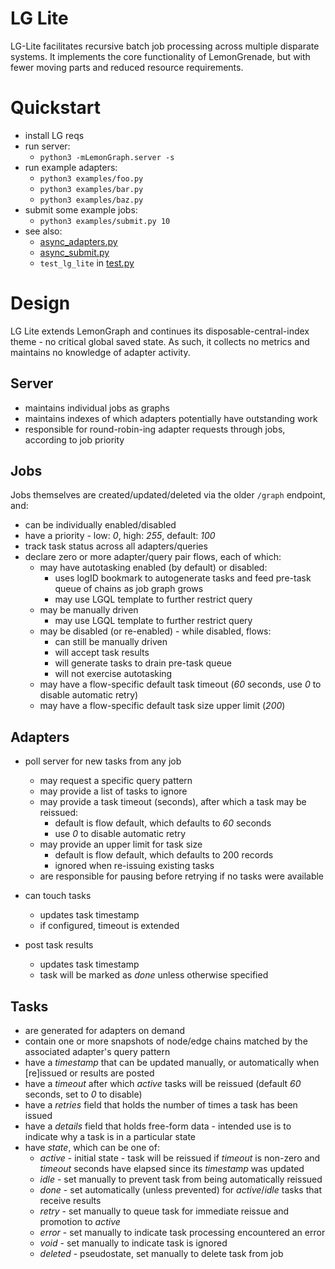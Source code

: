 # LG Lite

LG-Lite facilitates recursive batch job processing across multiple disparate systems. It implements the core functionality of LemonGrenade, but with fewer moving parts and reduced resource requirements.

# Quickstart

* install LG reqs
* run server:
	* `python3 -mLemonGraph.server -s`
* run example adapters:
	* `python3 examples/foo.py`
	* `python3 examples/bar.py`
	* `python3 examples/baz.py`
* submit some example jobs:
	* `python3 examples/submit.py 10`
* see also:
    * [async_adapters.py](examples/async_adapters.py)
    * [async_submit.py](examples/async_submit.py)
    * `test_lg_lite` in [test.py](test.py)

# Design

LG Lite extends LemonGraph and continues its disposable-central-index theme - no critical global saved state. As such, it collects no metrics and maintains no knowledge of adapter activity.

## Server

* maintains individual jobs as graphs
* maintains indexes of which adapters potentially have outstanding work
* responsible for round-robin-ing adapter requests through jobs, according to job priority

## Jobs

Jobs themselves are created/updated/deleted via the older `/graph` endpoint, and:

* can be individually enabled/disabled
* have a priority - low: _0_, high: _255_, default: _100_
* track task status across all adapters/queries
* declare zero or more adapter/query pair flows, each of which:
	* may have autotasking enabled (by default) or disabled:
		* uses logID bookmark to autogenerate tasks and feed pre-task queue of chains as job graph grows
		* may use LGQL template to further restrict query
	* may be manually driven
		* may use LGQL template to further restrict query
	* may be disabled (or re-enabled) - while disabled, flows:
		* can still be manually driven
		* will accept task results
		* will generate tasks to drain pre-task queue
		* will not exercise autotasking
	* may have a flow-specific default task timeout (_60_ seconds, use _0_ to disable automatic retry)
	* may have a flow-specific default task size upper limit (_200_)

## Adapters

* poll server for new tasks from any job
	* may request a specific query pattern
	* may provide a list of tasks to ignore
	* may provide a task timeout (seconds), after which a task may be reissued:
		* default is flow default, which defaults to _60_ seconds
		* use _0_ to disable automatic retry
	* may provide an upper limit for task size
	    * default is flow default, which defaults to 200 records
		* ignored when re-issuing existing tasks
	* are responsible for pausing before retrying if no tasks were available

* can touch tasks
	* updates task timestamp
	* if configured, timeout is extended

* post task results
	* updates task timestamp
	* task will be marked as _done_ unless otherwise specified

## Tasks

* are generated for adapters on demand
* contain one or more snapshots of node/edge chains matched by the associated adapter's query pattern
* have a _timestamp_ that can be updated manually, or automatically when [re]issued or results are posted
* have a _timeout_ after which _active_ tasks will be reissued (default _60_ seconds, set to _0_ to disable)
* have a _retries_ field that holds the number of times a task has been issued
* have a _details_ field that holds free-form data - intended use is to indicate why a task is in a particular state
* have _state_, which can be one of:
	* _active_ - initial state - task will be reissued if _timeout_ is non-zero and _timeout_ seconds have elapsed since its _timestamp_ was updated
	* _idle_ - set manually to prevent task from being automatically reissued
	* _done_ - set automatically (unless prevented) for _active_/_idle_ tasks that receive results
	* _retry_ - set manually to queue task for immediate reissue and promotion to _active_
	* _error_ - set manually to indicate task processing encountered an error
	* _void_ - set manually to indicate task is ignored
	* _deleted_ - pseudostate, set manually to delete task from job
